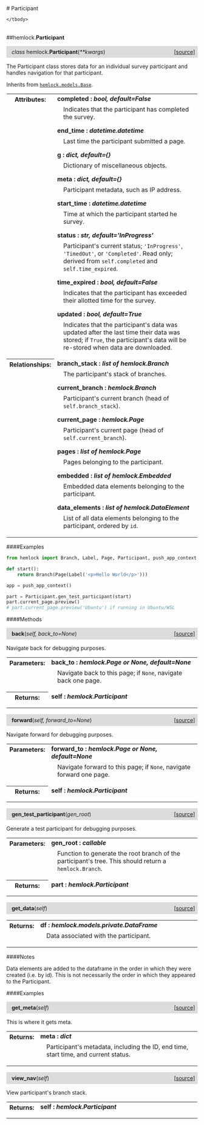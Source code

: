 <script src="https://cdn.mathjax.org/mathjax/latest/MathJax.js?config=TeX-AMS-MML_HTMLorMML" type="text/javascript"></script>

<link rel="stylesheet" href="https://assets.readthedocs.org/static/css/readthedocs-doc-embed.css" type="text/css" />

<style>
    a.src-href {
        float: right;
    }
    p.attr {
        margin-top: 0.5em;
        margin-left: 1em;
    }
    p.func-header {
        background-color: gainsboro;
        border-radius: 0.1em;
        padding: 0.5em;
        padding-left: 1em;
    }
    table.field-table {
        border-radius: 0.1em
    }
</style># Participant

<table class="docutils field-list field-table" frame="void" rules="none">
    <col class="field-name" />
    <col class="field-body" />
    <tbody valign="top">
        
    </tbody>
</table>



##hemlock.**Participant**

<p class="func-header">
    <i>class</i> hemlock.<b>Participant</b>(<i>**kwargs</i>) <a class="src-href" target="_blank" href="https://github.com/dsbowen/hemlock/blob/master/hemlock/models/participant.py#L32">[source]</a>
</p>

The Participant class stores data for an individual survey participant and
handles navigation for that participant.

Inherits from [`hemlock.models.Base`](bases.md).

<table class="docutils field-list field-table" frame="void" rules="none">
    <col class="field-name" />
    <col class="field-body" />
    <tbody valign="top">
        <tr class="field">
    <th class="field-name"><b>Attributes:</b></td>
    <td class="field-body" width="100%"><b>completed : <i>bool, default=False</i></b>
<p class="attr">
    Indicates that the participant has completed the survey.
</p>
<b>end_time : <i>datetime.datetime</i></b>
<p class="attr">
    Last time the participant submitted a page.
</p>
<b>g : <i>dict, default={}</i></b>
<p class="attr">
    Dictionary of miscellaneous objects.
</p>
<b>meta : <i>dict, default={}</i></b>
<p class="attr">
    Participant metadata, such as IP address.
</p>
<b>start_time : <i>datetime.datetime</i></b>
<p class="attr">
    Time at which the participant started he survey.
</p>
<b>status : <i>str, default='InProgress'</i></b>
<p class="attr">
    Participant's current status; <code>'InProgress'</code>, <code>'TimedOut'</code>, or <code>'Completed'</code>. Read only; derived from <code>self.completed</code> and <code>self.time_expired</code>.
</p>
<b>time_expired : <i>bool, default=False</i></b>
<p class="attr">
    Indicates that the participant has exceeded their allotted time for the survey.
</p>
<b>updated : <i>bool, default=True</i></b>
<p class="attr">
    Indicates that the participant's data was updated after the last time their data was stored; if <code>True</code>, the participant's data will be re-stored when data are downloaded.
</p></td>
</tr>
<tr class="field">
    <th class="field-name"><b>Relationships:</b></td>
    <td class="field-body" width="100%"><b>branch_stack : <i>list of hemlock.Branch</i></b>
<p class="attr">
    The participant's stack of branches.
</p>
<b>current_branch : <i>hemlock.Branch</i></b>
<p class="attr">
    Participant's current branch (head of <code>self.branch_stack</code>).
</p>
<b>current_page : <i>hemlock.Page</i></b>
<p class="attr">
    Participant's current page (head of <code>self.current_branch</code>).
</p>
<b>pages : <i>list of hemlock.Page</i></b>
<p class="attr">
    Pages belonging to the participant.
</p>
<b>embedded : <i>list of hemlock.Embedded</i></b>
<p class="attr">
    Embedded data elements belonging to the participant.
</p>
<b>data_elements : <i>list of hemlock.DataElement</i></b>
<p class="attr">
    List of all data elements belonging to the participant, ordered by <code>id</code>.
</p></td>
</tr>
    </tbody>
</table>

####Examples

```python
from hemlock import Branch, Label, Page, Participant, push_app_context

def start():
    return Branch(Page(Label('<p>Hello World</p>')))

app = push_app_context()

part = Participant.gen_test_participant(start)
part.current_page.preview()
# part.current_page.preview('Ubuntu') if running in Ubuntu/WSL
```

####Methods



<p class="func-header">
    <i></i> <b>back</b>(<i>self, back_to=None</i>) <a class="src-href" target="_blank" href="https://github.com/dsbowen/hemlock/blob/master/hemlock/models/participant.py#L225">[source]</a>
</p>

Navigate back for debugging purposes.

<table class="docutils field-list field-table" frame="void" rules="none">
    <col class="field-name" />
    <col class="field-body" />
    <tbody valign="top">
        <tr class="field">
    <th class="field-name"><b>Parameters:</b></td>
    <td class="field-body" width="100%"><b>back_to : <i>hemlock.Page or None, default=None</i></b>
<p class="attr">
    Navigate back to this page; if <code>None</code>, navigate back one page.
</p></td>
</tr>
<tr class="field">
    <th class="field-name"><b>Returns:</b></td>
    <td class="field-body" width="100%"><b>self : <i>hemlock.Participant</i></b>
<p class="attr">
    
</p></td>
</tr>
    </tbody>
</table>





<p class="func-header">
    <i></i> <b>forward</b>(<i>self, forward_to=None</i>) <a class="src-href" target="_blank" href="https://github.com/dsbowen/hemlock/blob/master/hemlock/models/participant.py#L241">[source]</a>
</p>

Navigate forward for debugging purposes.

<table class="docutils field-list field-table" frame="void" rules="none">
    <col class="field-name" />
    <col class="field-body" />
    <tbody valign="top">
        <tr class="field">
    <th class="field-name"><b>Parameters:</b></td>
    <td class="field-body" width="100%"><b>forward_to : <i>hemlock.Page or None, default=None</i></b>
<p class="attr">
    Navigate forward to this page; if <code>None</code>, navigate forward one page.
</p></td>
</tr>
<tr class="field">
    <th class="field-name"><b>Returns:</b></td>
    <td class="field-body" width="100%"><b>self : <i>hemlock.Participant</i></b>
<p class="attr">
    
</p></td>
</tr>
    </tbody>
</table>





<p class="func-header">
    <i></i> <b>gen_test_participant</b>(<i>gen_root</i>) <a class="src-href" target="_blank" href="https://github.com/dsbowen/hemlock/blob/master/hemlock/models/participant.py#L258">[source]</a>
</p>

Generate a test participant for debugging purposes.

<table class="docutils field-list field-table" frame="void" rules="none">
    <col class="field-name" />
    <col class="field-body" />
    <tbody valign="top">
        <tr class="field">
    <th class="field-name"><b>Parameters:</b></td>
    <td class="field-body" width="100%"><b>gen_root : <i>callable</i></b>
<p class="attr">
    Function to generate the root branch of the participant's tree. This should return a <code>hemlock.Branch</code>.
</p></td>
</tr>
<tr class="field">
    <th class="field-name"><b>Returns:</b></td>
    <td class="field-body" width="100%"><b>part : <i>hemlock.Participant</i></b>
<p class="attr">
    
</p></td>
</tr>
    </tbody>
</table>





<p class="func-header">
    <i></i> <b>get_data</b>(<i>self</i>) <a class="src-href" target="_blank" href="https://github.com/dsbowen/hemlock/blob/master/hemlock/models/participant.py#L277">[source]</a>
</p>



<table class="docutils field-list field-table" frame="void" rules="none">
    <col class="field-name" />
    <col class="field-body" />
    <tbody valign="top">
        <tr class="field">
    <th class="field-name"><b>Returns:</b></td>
    <td class="field-body" width="100%"><b>df : <i>hemlock.models.private.DataFrame</i></b>
<p class="attr">
    Data associated with the participant.
</p></td>
</tr>
    </tbody>
</table>

####Notes

Data elements are added to the dataframe in the order in which they
were created (i.e. by id). This is not necessarily the order in which
they appeared to the Participant.

####Examples





<p class="func-header">
    <i></i> <b>get_meta</b>(<i>self</i>) <a class="src-href" target="_blank" href="https://github.com/dsbowen/hemlock/blob/master/hemlock/models/participant.py#L342">[source]</a>
</p>

This is where it gets meta.

<table class="docutils field-list field-table" frame="void" rules="none">
    <col class="field-name" />
    <col class="field-body" />
    <tbody valign="top">
        <tr class="field">
    <th class="field-name"><b>Returns:</b></td>
    <td class="field-body" width="100%"><b>meta : <i>dict</i></b>
<p class="attr">
    Participant's metadata, including the ID, end time, start time, and current status.
</p></td>
</tr>
    </tbody>
</table>





<p class="func-header">
    <i></i> <b>view_nav</b>(<i>self</i>) <a class="src-href" target="_blank" href="https://github.com/dsbowen/hemlock/blob/master/hemlock/models/participant.py#L361">[source]</a>
</p>

View participant's branch stack.

<table class="docutils field-list field-table" frame="void" rules="none">
    <col class="field-name" />
    <col class="field-body" />
    <tbody valign="top">
        <tr class="field">
    <th class="field-name"><b>Returns:</b></td>
    <td class="field-body" width="100%"><b>self : <i>hemlock.Participant</i></b>
<p class="attr">
    
</p></td>
</tr>
    </tbody>
</table>

